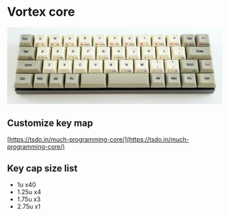 # Vortex core

![image](./img.jpg)


## Customize key map
[https://tsdo.in/much-programming-core/](https://tsdo.in/much-programming-core/)

## Key cap size list
- 1u x40
- 1.25u x4
- 1.75u x3
- 2.75u x1

